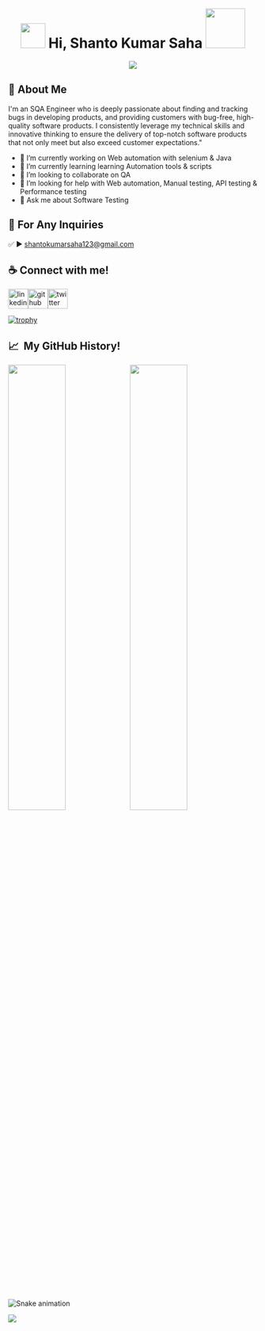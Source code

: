 <h1 align="center"><img src="https://media.giphy.com/media/hvRJCLFzcasrR4ia7z/giphy.gif" width="50"> Hi, Shanto Kumar Saha <img src="https://i.pinimg.com/originals/8a/a4/59/8aa4595fb24b6ed585dddac4622b2445.gif" width="80"></h1>

<p align="center" color="#36BCF7FF"><img src="https://readme-typing-svg.herokuapp.com?lines=I'm+an+Software+Quality+Assurance+Engineer"></p>



## 🚀 About Me
I'm an SQA Engineer who is deeply passionate about finding and tracking bugs in developing products, and providing customers with bug-free, high-quality software products. I consistently leverage my technical skills and innovative thinking to ensure the delivery of top-notch software products that not only meet but also exceed customer expectations."

- 🔭 I’m currently working on  Web automation with selenium & Java 
- 🌱 I’m currently learning learning Automation tools & scripts 
- 👯 I’m looking to collaborate on QA 
- 🤔 I’m looking for help with Web automation, Manual testing, API testing & Performance testing 
- 💬 Ask me about Software Testing 

## 📧 For Any Inquiries 
✅  ► shantokumarsaha123@gmail.com


## ☕ Connect with me!
[<img src='https://camo.githubusercontent.com/a80d00f23720d0bc9f55481cfcd77ab79e141606829cf16ec43f8cacc7741e46/68747470733a2f2f696d672e736869656c64732e696f2f62616467652f4c696e6b6564496e2d3030373742353f7374796c653d666f722d7468652d6261646765266c6f676f3d6c696e6b6564696e266c6f676f436f6c6f723d7768697465' alt='linkedin' height='40'>](https://www.linkedin.com/in/shanto-kumar-saha/)[<img src='https://camo.githubusercontent.com/bd2bd127c104ba5c98bb12c70801b075aee1f040009089510f69554300e7ff41/68747470733a2f2f696d672e736869656c64732e696f2f62616467652f4769742d4630353033323f7374796c653d666f722d7468652d6261646765266c6f676f3d676974266c6f676f436f6c6f723d7768697465' alt='github' height='40'>](https://github.com/shantokumarsaha123?tab=repositories)[<img src='https://camo.githubusercontent.com/5d03c86f6a75f7cbe80d135d9162fbf6dc46a31253cf30a8e9bb8279b4d574d3/68747470733a2f2f696d672e736869656c64732e696f2f62616467652f547769747465722d3144413146323f7374796c653d666f722d7468652d6261646765266c6f676f3d74776974746572266c6f676f436f6c6f723d7768697465' alt='twitter' height='40'>](https://twitter.com/shanto__saha)


[![trophy](https://github-profile-trophy.vercel.app/?username=shantokumarsaha123)](https://github.com/ryo-ma/github-profile-trophy)

</p>
<h2> 📈 &nbsp;My GitHub History!</h2>

<p align="left">
  <img width="48%" src="https://github-readme-stats.vercel.app/api?username=shantokumarsaha123&show_icons=true&theme=chartreuse-dark" /> 
  <img width="48%" src="https://github-readme-streak-stats.herokuapp.com/?user=shantokumarsaha123&theme=chartreuse-dark" />
</p> 


![Snake animation](https://github.com/thepiyushmalhotra/thepiyushmalhotra/blob/output/github-contribution-grid-snake.svg)
  
<p align="left">
  <img src="https://capsule-render.vercel.app/api?type=waving&color=gradient&height=100&section=footer"/>
</p>





